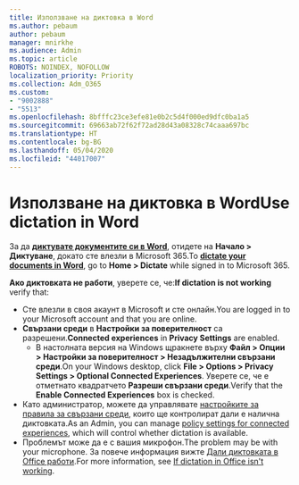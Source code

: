 ```yaml
---
title: Използване на диктовка в Word
ms.author: pebaum
author: pebaum
manager: mnirkhe
ms.audience: Admin
ms.topic: article
ROBOTS: NOINDEX, NOFOLLOW
localization_priority: Priority
ms.collection: Adm_O365
ms.custom:
- "9002888"
- "5513"
ms.openlocfilehash: 8bfffc23ce3efe81e0b2c5d4f000ed9dfc0ba1a5
ms.sourcegitcommit: 69663ab72f62f72ad28d43a08328c74caaa697bc
ms.translationtype: HT
ms.contentlocale: bg-BG
ms.lasthandoff: 05/04/2020
ms.locfileid: "44017007"
---
```

# <a name="use-dictation-in-word"></a><span data-ttu-id="6e1cf-102">Използване на диктовка в Word</span><span class="sxs-lookup"><span data-stu-id="6e1cf-102">Use dictation in Word</span></span>

<span data-ttu-id="6e1cf-103">За да **[диктувате документите си в Word](https://support.office.com/article/dictate-your-documents-in-word-3876e05f-3fcc-418f-b8ab-db7ce0d11d3c)**, отидете на **Начало > Диктуване**, докато сте влезли в Microsoft 365.</span><span class="sxs-lookup"><span data-stu-id="6e1cf-103">To **[dictate your documents in Word](https://support.office.com/article/dictate-your-documents-in-word-3876e05f-3fcc-418f-b8ab-db7ce0d11d3c)**, go to **Home > Dictate** while signed in to Microsoft 365.</span></span>

<span data-ttu-id="6e1cf-104">**Ако диктовката не работи**, уверете се, че:</span><span class="sxs-lookup"><span data-stu-id="6e1cf-104">**If dictation is not working** verify that:</span></span>

- <span data-ttu-id="6e1cf-105">Сте влезли в своя акаунт в Microsoft и сте онлайн.</span><span class="sxs-lookup"><span data-stu-id="6e1cf-105">You are logged in to your Microsoft account and that you are online.</span></span>
- <span data-ttu-id="6e1cf-106">**Свързани среди** в **Настройки за поверителност** са разрешени.</span><span class="sxs-lookup"><span data-stu-id="6e1cf-106">**Connected experiences** in **Privacy Settings** are enabled.</span></span> 
    - <span data-ttu-id="6e1cf-107">В настолната версия на Windows щракнете върху **Файл > Опции > Настройки за поверителност > Незадължителни свързани среди**.</span><span class="sxs-lookup"><span data-stu-id="6e1cf-107">On your Windows desktop, click **File > Options > Privacy Settings > Optional Connected Experiences**.</span></span> <span data-ttu-id="6e1cf-108">Уверете се, че е отметнато квадратчето **Разреши свързани среди**.</span><span class="sxs-lookup"><span data-stu-id="6e1cf-108">Verify that the **Enable Connected Experiences** box is checked.</span></span>
- <span data-ttu-id="6e1cf-109">Като администратор, можете да управлявате [настройките за правила за свързани среди](https://docs.microsoft.com/deployoffice/privacy/manage-privacy-controls#policy-settings-for-connected-experiences), които ще контролират дали е налична диктовката.</span><span class="sxs-lookup"><span data-stu-id="6e1cf-109">As an Admin, you can manage [policy settings for connected experiences](https://docs.microsoft.com/deployoffice/privacy/manage-privacy-controls#policy-settings-for-connected-experiences), which will control whether dictation is available.</span></span>
- <span data-ttu-id="6e1cf-110">Проблемът може да е с вашия микрофон.</span><span class="sxs-lookup"><span data-stu-id="6e1cf-110">The problem may be with your microphone.</span></span> <span data-ttu-id="6e1cf-111">За повече информация вижте [Дали диктовката в Office работи](https://support.office.com/article/If-dictation-in-Office-isn-t-working-3a740b4a-19d5-461c-b59a-d82172707fd4#OfficeVersion=Web).</span><span class="sxs-lookup"><span data-stu-id="6e1cf-111">For more information, see [If dictation in Office isn't working](https://support.office.com/article/If-dictation-in-Office-isn-t-working-3a740b4a-19d5-461c-b59a-d82172707fd4#OfficeVersion=Web).</span></span>
